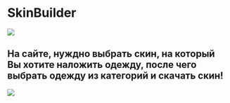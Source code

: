 <h1>SkinBuilder</h1>
<img src="https://github.com/skinbuildermd/skinbuildermd.github.io/assets/68651897/022cd39a-4d72-4a08-be9f-6d7870fc8025">

<h2>На сайте, нуждно выбрать скин, на который Вы хотите наложить одежду, после чего выбрать одежду из категорий и скачать скин!</h2>
<img src="https://github.com/skinbuildermd/skinbuildermd.github.io/assets/68651897/dc845834-df05-41fe-b306-391d60ef0063">
